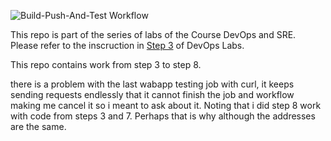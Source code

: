 ![Build-Push-And-Test Workflow](https://github.com/<OWNER>/<REPOSITORY>/actions/workflows/build-push-and-deploy.yml/badge.svg)

This repo is part of the series of labs of the Course DevOps and SRE. Please refer to the inscruction in [Step 3](https://github.com/Horizon-School-of-Digital-Technologies/devops-sre-course/tree/master/step-3) of DevOps Labs.

This repo contains work from step 3 to step 8.

there is a problem with the last wabapp testing job with curl, it keeps sending requests endlessly that it cannot finish the job and workflow making me cancel it so i meant to ask about it. Noting that i did step 8 work with code from steps 3 and 7. Perhaps that is why although the addresses are the same. 

